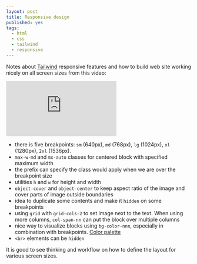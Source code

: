 ```yaml
---
layout: post
title: Responsive design
published: yes
tags:
  - html
  - css
  - tailwind
  - responsive
---
```

Notes about [Tailwind][1] responsive features and how to build web site working nicely on all screen sizes from this video:

<iframe class="w-full aspect-video" src="https://www.youtube.com/embed/hX1zUdj4Dw4" title="YouTube video player" frameborder="0" allow="accelerometer; autoplay; clipboard-write; encrypted-media; gyroscope; picture-in-picture" allowfullscreen></iframe>

 - there is five breakpoints: `sm` (640px), `md` (768px), `lg` (1024px), `xl` (1280px), `2xl` (1536px). 
 - `max-w-md` and `mx-auto` classes for centered block with specified maximum width
 - the prefix can specify the class would apply when we are over the breakpoint size
 - utilities `h` and `w` for height and width
 - `object-cover` and `object-center` to keep aspect ratio of the image and cover parts of image outside boundaries
 - idea to duplicate some contents and make it `hidden` on some breakpoints
 - using `grid` with `grid-cols-2` to set image next to the text. When using more columns, `col-span-nn` can put the block over multiple columns
 - nice way to visualize blocks using `bg-color-nnn`, especially in combination with breakpoints. [Color palette][2]
 - `<br>` elements can be `hidden`

It is good to see thinking and workflow on how to define the layout for various screen sizes.
 
[1]: https://tailwindcss.com
[2]: https://tailwindcss.com/docs/customizing-colors